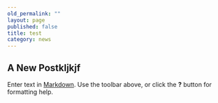 ```yaml
---
old_permalink: ""
layout: page
published: false
title: test
category: news
---
```


## A New Postkljkjf

Enter text in [Markdown](http://daringfireball.net/projects/markdown/). Use the toolbar above, or click the **?** button for formatting help.
